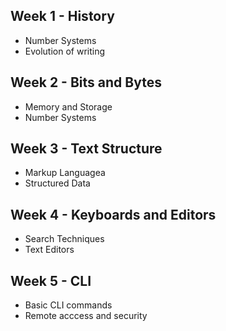 ## Week 1 - History
- Number Systems
- Evolution of writing
  
## Week 2 - Bits and Bytes
- Memory and Storage
- Number Systems
  
## Week 3 - Text Structure
- Markup Languagea
- Structured Data
  
## Week 4 - Keyboards and Editors
- Search Techniques
- Text Editors

## Week 5 - CLI
- Basic CLI commands
- Remote acccess and security
